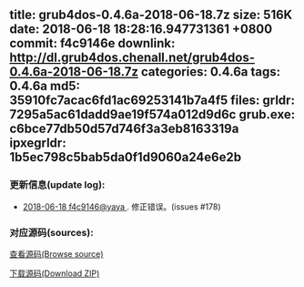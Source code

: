title: grub4dos-0.4.6a-2018-06-18.7z
size: 516K
date: 2018-06-18 18:28:16.947731361 +0800
commit: f4c9146e
downlink: http://dl.grub4dos.chenall.net/grub4dos-0.4.6a-2018-06-18.7z
categories: 0.4.6a
tags: 0.4.6a
md5: 35910fc7acac6fd1ac69253141b7a4f5
files:
  grldr: 7295a5ac61dadd9ae19f574a012d9d6c
  grub.exe: c6bce77db50d57d746f3a3eb8163319a
  ipxegrldr: 1b5ec798c5bab5da0f1d9060a24e6e2b
---

### 更新信息(update log):
  * [2018-06-18 f4c9146@yaya ](https://github.com/chenall/grub4dos/commit/f4c9146ebb77884f788558a0537b57292994bea4)     ﻿. 修正错误。(issues #178)


### 对应源码(sources):
  [查看源码(Browse source)](https://github.com/chenall/grub4dos/tree/f4c9146ebb77884f788558a0537b57292994bea4)

  [下载源码(Download ZIP)](https://github.com/chenall/grub4dos/archive/f4c9146ebb77884f788558a0537b57292994bea4.zip)

